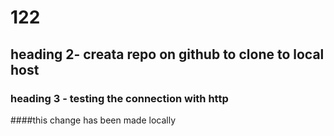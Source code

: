 # 122

## heading 2- creata repo on github to clone to local host 
### heading 3 - testing the connection with http 
####this change has been made locally 
